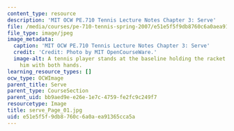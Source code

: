 ```yaml
---
content_type: resource
description: 'MIT OCW PE.710 Tennis Lecture Notes Chapter 3: Serve'
file: /media/courses/pe-710-tennis-spring-2007/e51e5f5f9db8760c6a0aea91365cca5a_serve_Page_01.jpg
file_type: image/jpeg
image_metadata:
  caption: 'MIT OCW PE.710 Tennis Lecture Notes Chapter 3: Serve'
  credit: 'Credit: Photo by MIT OpenCourseWare.'
  image-alt: A tennis player stands at the baseline holding the racket in front of
    him with both hands.
learning_resource_types: []
ocw_type: OCWImage
parent_title: Serve
parent_type: CourseSection
parent_uid: bb9aed9e-e26e-1e7c-4759-fe2fc9c249f7
resourcetype: Image
title: serve_Page_01.jpg
uid: e51e5f5f-9db8-760c-6a0a-ea91365cca5a
---
```

